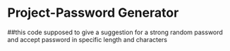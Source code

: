 # Project-Password Generator
##this code supposed to give a suggestion for a strong random password and accept password in specific length and characters

